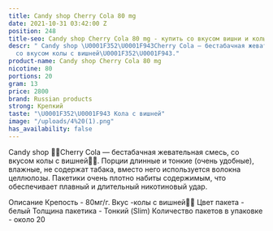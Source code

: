 ```yaml
---
title: Candy shop Cherry Cola 80 mg
date: 2021-10-31 03:42:00 Z
position: 248
title-seo: Candy shop Cherry Cola 80 mg - купить со вкусом вишни и колы в Казахстане
descr: " Candy shop \U0001F352\U0001F943Cherry Cola — бестабачная жевательная смесь,
  со вкусом колы с вишней\U0001F352\U0001F943."
product-name: Candy shop Cherry Cola 80 mg
nicotine: 80
portions: 20
gram: 13
price: 2800
brand: Russian products
strong: Крепкий
taste: "\U0001F352\U0001F943 Кола с вишней"
image: "/uploads/4%20(1).png"
has_availability: false
---
```


Candy shop 🍒🥃Cherry Cola — бестабачная жевательная смесь, со вкусом колы с вишней🍒🥃. Порции длинные и тонкие (очень удобные), влажные, не содержат табака, вместо него используется волокна целлюлозы. Пакетики очень плотно набиты содержимым, что обеспечивает плавный и длительный никотиновый удар. 


Описание
Крепость - 80мг/г. Вкус -колы с вишней🍒🥃 Цвет пакета - белый Толщина пакетика - Тонкий (Slim) Количество пакетов в упаковке - около 20